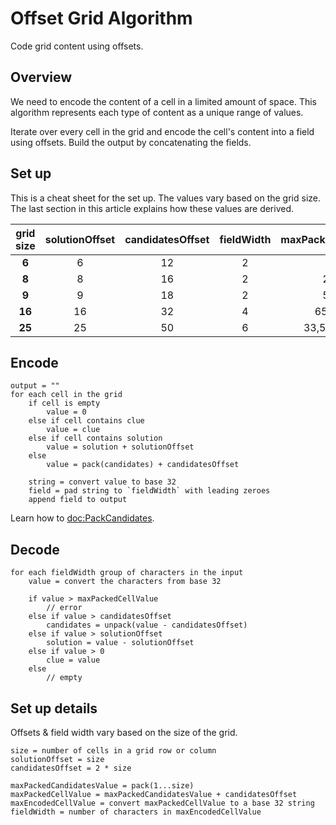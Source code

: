 # Offset Grid Algorithm

Code grid content using offsets.

## Overview

We need to encode the content of a cell in a limited amount of space.
This algorithm represents each type of content as a unique range of values.

Iterate over every cell in the grid and encode the cell's content into a field using offsets. Build the output by concatenating the fields.

## Set up

This is a cheat sheet for the set up. The values vary based on the grid size. The last section in this article explains how these values are derived.

grid size | solutionOffset | candidatesOffset | fieldWidth | maxPackedCellValue
:-------: | :------------: | :--------------: | :--------: | :----------------:
**6**     |        6       |        12        |      2     |      75
**8**     |        8       |        16        |      2     |      271
**9**     |        9       |        18        |      2     |      529
**16**    |        16      |        32        |      4     |      65,567
**25**    |        25      |        50        |      6     |      33,554,481

## Encode

```
output = ""
for each cell in the grid
    if cell is empty
        value = 0
    else if cell contains clue
        value = clue
    else if cell contains solution
        value = solution + solutionOffset
    else 
        value = pack(candidates) + candidatesOffset

    string = convert value to base 32
    field = pad string to `fieldWidth` with leading zeroes
    append field to output
```

Learn how to <doc:PackCandidates>.

## Decode

```
for each fieldWidth group of characters in the input
    value = convert the characters from base 32

    if value > maxPackedCellValue
        // error
    else if value > candidatesOffset
        candidates = unpack(value - candidatesOffset)
    else if value > solutionOffset
        solution = value - solutionOffset
    else if value > 0
        clue = value
    else
        // empty
```

## Set up details

Offsets & field width vary based on the size of the grid.

```
size = number of cells in a grid row or column
solutionOffset = size
candidatesOffset = 2 * size

maxPackedCandidatesValue = pack(1...size)
maxPackedCellValue = maxPackedCandidatesValue + candidatesOffset
maxEncodedCellValue = convert maxPackedCellValue to a base 32 string
fieldWidth = number of characters in maxEncodedCellValue
```
